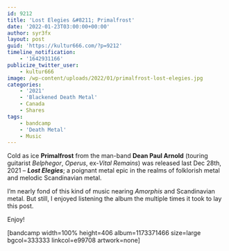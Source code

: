 ```yaml
---
id: 9212
title: 'Lost Elegies &#8211; Primalfrost'
date: '2022-01-23T03:00:00+00:00'
author: syr3fx
layout: post
guid: 'https://kultur666.com/?p=9212'
timeline_notification:
    - '1642931166'
publicize_twitter_user:
    - kultur666
image: /wp-content/uploads/2022/01/primalfrost-lost-elegies.jpg
categories:
    - '2021'
    - 'Blackened Death Metal'
    - Canada
    - Shares
tags:
    - bandcamp
    - 'Death Metal'
    - Music
---
```


Cold as ice **Primalfrost** from the man-band **Dean Paul Arnold** (touring guitarist *Belphegor*, *Operus*, ex-*Vital Remains*) was released last Dec 28th, 2021 – ***Lost Elegies***; a poignant metal epic in the realms of folklorish metal and melodic Scandinavian metal.

I’m nearly fond of this kind of music nearing *Amorphis* and Scandinavian metal. But still, I enjoyed listening the album the multiple times it took to lay this post.

Enjoy!

\[bandcamp width=100% height=406 album=1173371466 size=large bgcol=333333 linkcol=e99708 artwork=none\]